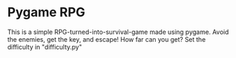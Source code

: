 # Pygame RPG

This is a simple RPG-turned-into-survival-game made using pygame. Avoid the enemies, get the key, and escape! How far can you get?
Set the difficulty in "difficulty.py"
